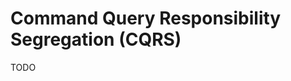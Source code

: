 # Command Query Responsibility Segregation (CQRS)

<!--
https://app.pluralsight.com/course-player?courseId=f7f65950-1da8-4acd-8a19-1fa01950f542
https://app.pluralsight.com/library/courses/cqrs-in-practice/table-of-contents
https://app.pluralsight.com/library/courses/modern-software-architecture-domain-models-cqrs-event-sourcing/table-of-contents

https://linkedin.com/learning/software-architecture-domain-driven-design/better-apps-with-domain-driven-design
https://linkedin.com/learning/software-architecture-patterns-for-developers/best-practices-and-blueprints
https://linkedin.com/learning/behavior-driven-development/collaboration-with-behavior-driven-development-bdd

https://leanpub.com/cqrs/

https://www.youtube.com/watch?v=UPjtvFFW2wE
https://www.youtube.com/results?search_query=cqrs
https://medium.com/@gabrielqueiroz/vamos-falar-sobre-event-sourcing-276ae66106f7
https://movile.blog/cqrs-event-sourcing-vantagens-de-uma-arquitetura-orientada-a-eventos/

https://medium.com/technology-learning/event-sourcing-and-cqrs-a-look-at-kafka-e0c1b90d17d8
https://eventsourcery.com/#packages
https://www.oreilly.com/library/view/building-microservices-with/9781786468666/
https://pragprog.com/book/egmicro/practical-microservices
https://medium.com/@shijuvar/building-microservices-with-event-sourcing-cqrs-in-go-using-grpc-nats-streaming-and-cockroachdb-983f650452aa
https://www.oreilly.com/library/view/cloud-native-programming/9781787125988/
https://www.oreilly.com/library/view/practical-microservices-architectural/9781484245019/
https://semaphoreci.com/community/tutorials/writing-and-testing-an-event-sourcing-microservice-with-kafka-and-go
https://medium.com/@Oskarr3/implementing-cqrs-using-kafka-and-sarama-library-in-golang-da7efa3b77fe
https://content.pivotal.io/intersect/introduction-to-event-driven-architecture-and-apache-kafka
https://www.infoq.com/br/articles/api-gateway-clojure-golang/

https://gigsnetwork.co.uk/jobs/golang-developer-kubernetes-grpc-microservices-ebf150
https://www.oreilly.com/library/view/hands-on-software-architecture/9781788622592/
https://leanpub.com/buildingconduit
https://www.amazon.com.br/Cqrs-Command-Query-Responsibility-Segregation/dp/1795874775
https://ordina-jworks.github.io/domain-driven%20design/2016/02/02/A-Decade-Of-DDD-CQRS-And-Event-Sourcing.html
-->

TODO
